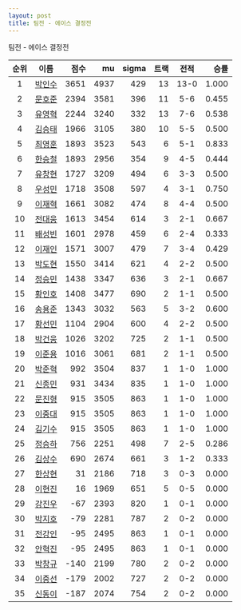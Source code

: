 ```yaml
---
layout: post
title: 팀전 - 에이스 결정전
---
```


팀전 - 에이스 결정전

| 순위 | 이름 | 점수 | mu | sigma | 트랙 | 전적 | 승률 |
|:---:|:---:|---:|---:|---:|---:|:---:|---:|
| 1 | [박인수](../bakinsu) | 3651 | 4937 | 429 | 13 | 13-0 | 1.000 |
| 2 | [문호준](../munhojun) | 2394 | 3581 | 396 | 11 | 5-6 | 0.455 |
| 3 | [유영혁](../yuyeonghyeok) | 2244 | 3240 | 332 | 13 | 7-6 | 0.538 |
| 4 | [김승태](../gimseungtae) | 1966 | 3105 | 380 | 10 | 5-5 | 0.500 |
| 5 | [최영훈](../choiyeonghun) | 1893 | 3523 | 543 | 6 | 5-1 | 0.833 |
| 6 | [한승철](../hanseungcheol) | 1893 | 2956 | 354 | 9 | 4-5 | 0.444 |
| 7 | [유창현](../yuchanghyeon) | 1727 | 3209 | 494 | 6 | 3-3 | 0.500 |
| 8 | [우성민](../useongmin) | 1718 | 3508 | 597 | 4 | 3-1 | 0.750 |
| 9 | [이재혁](../ijaehyeok) | 1661 | 3082 | 474 | 8 | 4-4 | 0.500 |
| 10 | [전대웅](../jeondaewoong) | 1613 | 3454 | 614 | 3 | 2-1 | 0.667 |
| 11 | [배성빈](../baeseongbin) | 1601 | 2978 | 459 | 6 | 2-4 | 0.333 |
| 12 | [이재인](../ijaein) | 1571 | 3007 | 479 | 7 | 3-4 | 0.429 |
| 13 | [박도현](../bakdohyeon) | 1550 | 3414 | 621 | 4 | 2-2 | 0.500 |
| 14 | [정승민](../jeongseungmin) | 1438 | 3347 | 636 | 3 | 2-1 | 0.667 |
| 15 | [황인호](../hwanginho) | 1408 | 3477 | 690 | 2 | 1-1 | 0.500 |
| 16 | [송용준](../songyongjun) | 1343 | 3032 | 563 | 5 | 3-2 | 0.600 |
| 17 | [황선민](../hwangseongmin) | 1104 | 2904 | 600 | 4 | 2-2 | 0.500 |
| 18 | [박건웅](../bakgeonung) | 1026 | 3202 | 725 | 2 | 1-1 | 0.500 |
| 19 | [이준용](../ijunyong) | 1016 | 3061 | 681 | 2 | 1-1 | 0.500 |
| 20 | [박준혁](../bakjunhyeok) | 992 | 3504 | 837 | 1 | 1-0 | 1.000 |
| 21 | [신종민](../shinjongmin) | 931 | 3434 | 835 | 1 | 1-0 | 1.000 |
| 22 | [문진형](../munjinhyeong) | 915 | 3505 | 863 | 1 | 1-0 | 1.000 |
| 23 | [이중대](../ijungdae) | 915 | 3505 | 863 | 1 | 1-0 | 1.000 |
| 24 | [김기수](../gimgisu) | 915 | 3505 | 863 | 1 | 1-0 | 1.000 |
| 25 | [정승하](../jeongseungha) | 756 | 2251 | 498 | 7 | 2-5 | 0.286 |
| 26 | [김상수](../gimsangsu) | 690 | 2674 | 661 | 3 | 1-2 | 0.333 |
| 27 | [한상현](../hansanghyeon) | 31 | 2186 | 718 | 3 | 0-3 | 0.000 |
| 28 | [이현진](../ihyeonjin) | 16 | 1969 | 651 | 5 | 0-5 | 0.000 |
| 29 | [강진우](../gangjinwu) | -67 | 2393 | 820 | 1 | 0-1 | 0.000 |
| 30 | [박지호](../bakjiho) | -79 | 2281 | 787 | 2 | 0-2 | 0.000 |
| 31 | [전강인](../jeongangin) | -95 | 2495 | 863 | 1 | 0-1 | 0.000 |
| 32 | [안혁진](../anhyeokjin) | -95 | 2495 | 863 | 1 | 0-1 | 0.000 |
| 33 | [박창규](../bakchanggyu) | -140 | 2199 | 780 | 2 | 0-2 | 0.000 |
| 34 | [이중선](../ijungseon) | -179 | 2002 | 727 | 2 | 0-2 | 0.000 |
| 35 | [신동이](../shindongi) | -187 | 2074 | 754 | 2 | 0-2 | 0.000 |
